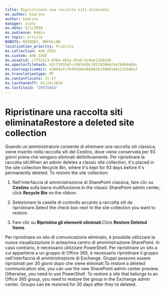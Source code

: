 ```yaml
---
title: Ripristinare una raccolta siti eliminata
ms.author: kaarins
author: kaarins
manager: scotv
ms.date: 5/1/2018
ms.audience: Admin
ms.topic: article
ROBOTS: NOINDEX, NOFOLLOW
localization_priority: Priority
ms.collection: Adm_O365
ms.custom: Adm_O365
ms.assetid: cf7521c3-97b4-465a-97eb-6c0a41338a30
ms.openlocfilehash: b3c72033dfcc093dd0c2837d2866c6a78d64449c
ms.sourcegitcommit: e2864efcfb493b6e46b662b746661a61232bdba7
ms.translationtype: MT
ms.contentlocale: it-IT
ms.lasthandoff: 01/24/2019
ms.locfileid: "29475443"
---
```

# <a name="restore-a-deleted-site-collection"></a><span data-ttu-id="f11e7-102">Ripristinare una raccolta siti eliminata</span><span class="sxs-lookup"><span data-stu-id="f11e7-102">Restore a deleted site collection</span></span>

<span data-ttu-id="f11e7-p101">Quando un amministratore consente di eliminare una raccolta siti classica, viene inserito nella raccolta siti del Cestino, dove viene conservata per 93 giorni prima che vengano eliminati definitivamente. Per ripristinare la raccolta siti:</span><span class="sxs-lookup"><span data-stu-id="f11e7-p101">When an admin deletes a classic site collection, it's placed in the site collection Recycle Bin, where it's kept for 93 days before it's permanently deleted. To restore the site collection:</span></span>
  
1. <span data-ttu-id="f11e7-105">Nell'interfaccia di amministrazione di SharePoint classica, fare clic su **Cestino** sulla barra multifunzione.</span><span class="sxs-lookup"><span data-stu-id="f11e7-105">In the classic SharePoint admin center, click **Recycle Bin** on the ribbon.</span></span> 
    
2. <span data-ttu-id="f11e7-106">Selezionare la casella di controllo accanto a raccolta siti da ripristinare.</span><span class="sxs-lookup"><span data-stu-id="f11e7-106">Select the check box next to the site collection you want to restore.</span></span>
    
3. <span data-ttu-id="f11e7-107">Fare clic su **Ripristina gli elementi eliminati**.</span><span class="sxs-lookup"><span data-stu-id="f11e7-107">Click **Restore Deleted Items**.</span></span>
    
<span data-ttu-id="f11e7-p102">Per ripristinare un sito di comunicazione eliminato, è possibile utilizzare la nuova visualizzazione in anteprima centro di amministrazione SharePoint. In caso contrario, è necessario utilizzare PowerShell. Per ripristinare un sito a cui appartiene a un gruppo di Office 365, è necessario ripristinare il gruppo nell'interfaccia di amministrazione di Exchange. Gruppi possono essere ripristinati per 30 giorni dopo che viene eliminati.</span><span class="sxs-lookup"><span data-stu-id="f11e7-p102">To restore a deleted communication site, you can use the new SharePoint admin center preview. Otherwise, you need to use PowerShell. To restore a site that belongs to an Office 365 group, you need to restore the group in the Exchange admin center. Groups can be restored for 30 days after they're deleted.</span></span>
  

